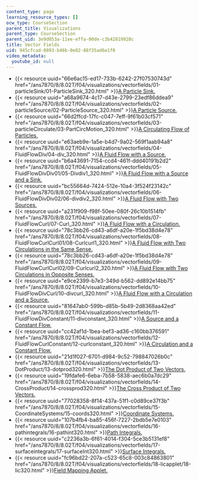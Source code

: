 ```yaml
---
content_type: page
learning_resource_types: []
ocw_type: CourseSection
parent_title: Visualizations
parent_type: CourseSection
parent_uid: 3e9d053a-11ee-effa-00de-c3b42819928c
title: Vector Fields
uid: 945cfcad-0893-b46b-0e82-88f35ad6e1f0
video_metadata:
  youtube_id: null
---
```


*   {{< resource uuid="66e6ac15-ed17-733b-6242-27f07530743d" href="/ans7870/8/8.02T/f04/visualizations/vectorfields/01-particleSink/01-ParticleSink_320.html" >}}[A Particle Sink.](/ans7870/8/8.02T/f04/visualizations/vectorfields/01-particleSink/01-ParticleSink_320.html)
*   {{< resource uuid="a68a9674-4c17-d43e-2799-23edf86ddea9" href="/ans7870/8/8.02T/f04/visualizations/vectorfields/02-particleSource/02-ParticleSource_320.html" >}}[A Particle Source.](/ans7870/8/8.02T/f04/visualizations/vectorfields/02-particleSource/02-ParticleSource_320.html)
*   {{< resource uuid="66d2ffcd-17fc-c047-7eff-9f61b03cf571" href="/ans7870/8/8.02T/f04/visualizations/vectorfields/03-particleCirculate/03-PartCircMotion_320.html" >}}[A Circulating Flow of Particles.](/ans7870/8/8.02T/f04/visualizations/vectorfields/03-particleCirculate/03-PartCircMotion_320.html)
*   {{< resource uuid="e63aeb9e-1a5e-b4d7-9a02-569f1aab94a8" href="/ans7870/8/8.02T/f04/visualizations/vectorfields/04-FluidFlowDiv/04-div_320.html" >}}[A Fluid Flow with a Source.](/ans7870/8/8.02T/f04/visualizations/vectorfields/04-FluidFlowDiv/04-div_320.html)
*   {{< resource uuid="b6a43691-7154-ccd4-461f-ddd40191b2d2" href="/ans7870/8/8.02T/f04/visualizations/vectorfields/05-FluidFlowDivDiv01/05-Divdiv1_320.html" >}}[A Fluid Flow with a Source and a Sink.](/ans7870/8/8.02T/f04/visualizations/vectorfields/05-FluidFlowDivDiv01/05-Divdiv1_320.html)
*   {{< resource uuid="bc55664d-7424-512e-10a4-3f524f23142c" href="/ans7870/8/8.02T/f04/visualizations/vectorfields/06-FluidFlowDivDiv02/06-divdiv2_320.html" >}}[A Fluid Flow with Two Sources.](/ans7870/8/8.02T/f04/visualizations/vectorfields/06-FluidFlowDivDiv02/06-divdiv2_320.html)
*   {{< resource uuid="a231f909-f98f-50ee-080f-26c10b1514fb" href="/ans7870/8/8.02T/f04/visualizations/vectorfields/07-FluidFlowCurl/07-Curl_320.html" >}}[A Fluid Flow with a Circulation.](/ans7870/8/8.02T/f04/visualizations/vectorfields/07-FluidFlowCurl/07-Curl_320.html)
*   {{< resource uuid="78c3bb26-cd43-a6df-a20e-1f5bd38d4e78" href="/ans7870/8/8.02T/f04/visualizations/vectorfields/08-FluidFlowCurlCurl01/08-Curlcurl1_320.html" >}}[A Fluid Flow with Two Circulations in the Same Sense.](/ans7870/8/8.02T/f04/visualizations/vectorfields/08-FluidFlowCurlCurl01/08-Curlcurl1_320.html)
*   {{< resource uuid="78c3bb26-cd43-a6df-a20e-1f5bd38d4e78" href="/ans7870/8/8.02T/f04/visualizations/vectorfields/09-FluidFlowCurlCurl02/09-Curlcurl2_320.html" >}}[A Fluid Flow with Two Circulations in Opposite Senses.](/ans7870/8/8.02T/f04/visualizations/vectorfields/09-FluidFlowCurlCurl02/09-Curlcurl2_320.html)
*   {{< resource uuid="e9ce2399-b7e3-349d-b562-dd892e14bb75" href="/ans7870/8/8.02T/f04/visualizations/vectorfields/10-FluidFlowDivCurl/10-divcurl_320.html" >}}[A Fluid Flow with a Circulation and a Source.](/ans7870/8/8.02T/f04/visualizations/vectorfields/10-FluidFlowDivCurl/10-divcurl_320.html)
*   {{< resource uuid="81647ab0-599b-d85b-5b49-2d8368aa42ed" href="/ans7870/8/8.02T/f04/visualizations/vectorfields/11-FluidFlowDivConstant/11-divconstant_320.html" >}}[A Source and a Constant Flow.](/ans7870/8/8.02T/f04/visualizations/vectorfields/11-FluidFlowDivConstant/11-divconstant_320.html)
*   {{< resource uuid="cc42af1d-1bea-bef3-ad36-c160bb376591" href="/ans7870/8/8.02T/f04/visualizations/vectorfields/12-FluidFlowCurlConstant/12-curlconstant_320.html" >}}[A Circulation and a Constant Flow.](/ans7870/8/8.02T/f04/visualizations/vectorfields/12-FluidFlowCurlConstant/12-curlconstant_320.html)
*   {{< resource uuid="21d1f027-6701-d984-9c52-798847026b0c" href="/ans7870/8/8.02T/f04/visualizations/vectorfields/13-DotProduct/13-dotprod320.html" >}}[The Dot Product of Two Vectors.](/ans7870/8/8.02T/f04/visualizations/vectorfields/13-DotProduct/13-dotprod320.html)
*   {{< resource uuid="19fdafe6-6eba-7b58-5838-aec6b0a7dc29" href="/ans7870/8/8.02T/f04/visualizations/vectorfields/14-CrossProduct/14-crossprod320.html" >}}[The Cross Product of Two Vectors.](/ans7870/8/8.02T/f04/visualizations/vectorfields/14-CrossProduct/14-crossprod320.html)
*   {{< resource uuid="77028358-8f14-437a-51f1-c0d89ce37f3b" href="/ans7870/8/8.02T/f04/visualizations/vectorfields/15-CoordinateSystems/15-coords320.html" >}}[Coordinate Systems.](/ans7870/8/8.02T/f04/visualizations/vectorfields/15-CoordinateSystems/15-coords320.html)
*   {{< resource uuid="107b4fb4-ba85-456f-7227-2bdb5e7e0103" href="/ans7870/8/8.02T/f04/visualizations/vectorfields/16-pathintegrals/16-pathint320.html" >}}[Path Integrals.](/ans7870/8/8.02T/f04/visualizations/vectorfields/16-pathintegrals/16-pathint320.html)
*   {{< resource uuid="c2236a3b-6f61-4014-f304-5ce3b5131ef8" href="/ans7870/8/8.02T/f04/visualizations/vectorfields/17-surfaceintegrals/17-surfaceInt320.html" >}}[Surface Integrals.](/ans7870/8/8.02T/f04/visualizations/vectorfields/17-surfaceintegrals/17-surfaceInt320.html)
*   {{< resource uuid="fc96bd22-207a-c523-65c8-003c84863801" href="/ans7870/8/8.02T/f04/visualizations/vectorfields/18-licapplet/18-lic320.html" >}}[Field Mapping Applet.](/ans7870/8/8.02T/f04/visualizations/vectorfields/18-licapplet/18-lic320.html)